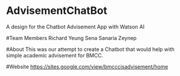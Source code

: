 # AdvisementChatBot
A design for the Chatbot Advisement App with Watson AI

#Team Members
Richard Yeung
Sena
Sanaria
Zeynep

#About
This was our attempt to create a Chatbot that would help with simple academic advisement for BMCC.

#Website
https://sites.google.com/view/bmcccisadvisement/home
